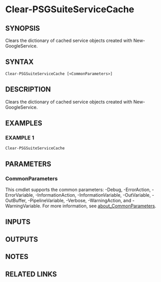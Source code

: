 # Clear-PSGSuiteServiceCache

## SYNOPSIS
Clears the dictionary of cached service objects created with New-GoogleService.

## SYNTAX

```
Clear-PSGSuiteServiceCache [<CommonParameters>]
```

## DESCRIPTION
Clears the dictionary of cached service objects created with New-GoogleService.

## EXAMPLES

### EXAMPLE 1
```
Clear-PSGSuiteServiceCache
```

## PARAMETERS

### CommonParameters
This cmdlet supports the common parameters: -Debug, -ErrorAction, -ErrorVariable, -InformationAction, -InformationVariable, -OutVariable, -OutBuffer, -PipelineVariable, -Verbose, -WarningAction, and -WarningVariable. For more information, see [about_CommonParameters](http://go.microsoft.com/fwlink/?LinkID=113216).

## INPUTS

## OUTPUTS

## NOTES

## RELATED LINKS
